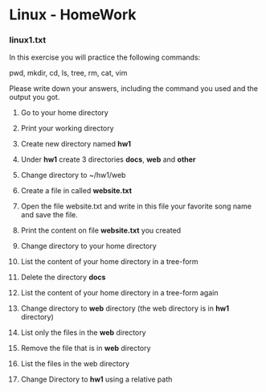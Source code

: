 # Linux - HomeWork

### linux1.txt

In this exercise you will practice the following commands:

pwd, mkdir, cd, ls, tree, rm, cat, vim

Please write down your answers, including the command you used and the output you got.


1. Go to your home directory

2. Print your working directory

3. Create new directory named **hw1**

4. Under **hw1** create 3 directories **docs**, **web** and **other**

5. Change directory to ~/hw1/web

6. Create a file in called **website.txt**

7. Open the file website.txt and write in this file your favorite song name and save the file.

8. Print the content on file **website.txt** you created

9. Change directory to your home directory

10. List the content of your home directory in a tree-form

11. Delete the directory **docs**

12. List the content of your home directory in a tree-form again

13. Change directory to **web** directory (the web directory is in **hw1** directory)

14. List only the files in the **web** directory

15. Remove the file that is in **web** directory

16. List the files in the web directory

17. Change Directory to **hw1** using a relative path
